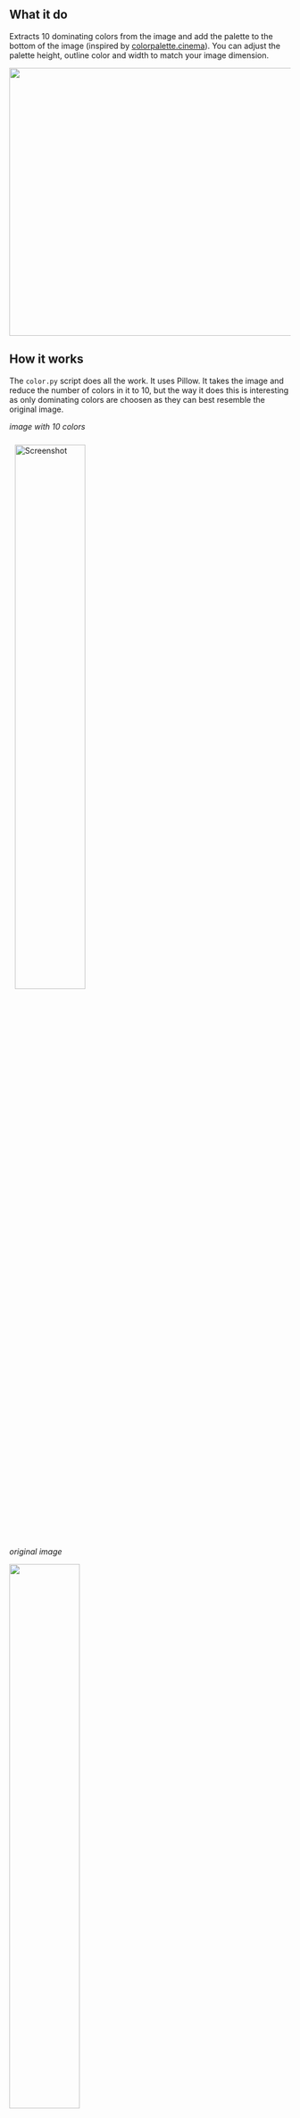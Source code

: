 ## What it do
Extracts 10 dominating colors from the image and add the palette to the bottom of the image (inspired by [colorpalette.cinema](https://www.instagram.com/colorpalette.cinema/?hl=en)).
You can adjust the palette height, outline color and width to match your image dimension.

<img height="480" width="682.66" src="https://github.com/makkoncept/colorpalette/blob/master/color/static/images/2.png">

## How it works
The `color.py` script does all the work. It uses Pillow. It takes the image and reduce the number of colors in it to 10, but the way it does this is interesting as only dominating colors are choosen as they can best resemble the original image.

*image with 10 colors*

<img width="50%" style="padding: 10px;" alt="Screenshot" src="https://user-images.githubusercontent.com/34679965/48556179-39e3ad80-e909-11e8-8671-dafe65d29fcc.png">

*original image* 

<img width="50%" src="https://user-images.githubusercontent.com/34679965/48556182-3f40f800-e909-11e8-8d70-22bf311513e2.png">

To know more about the method you can read [this](http://www.aishack.in/tutorials/dominant-color/) post 

## Run Locally

- `git clone https://github.com/makkoncept/colorpalette.git`
- `cd colorpalette`
- `python3 -m venv venv`
- `source venv/bin/activate`  for linux
- `venv\Scripts\activate.bat` for windows
- `pip install -r requirements.txt`
- `python run.py`

View on `localhost:5000`

## credits 
[Stackoverflow]() and [script]()
